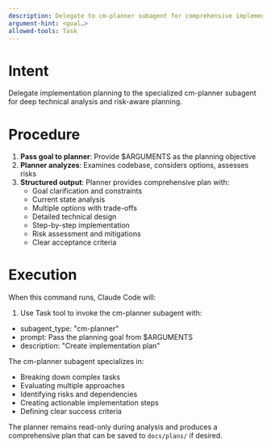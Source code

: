 ```yaml
---
description: Delegate to cm-planner subagent for comprehensive implementation planning
argument-hint: <goal…>
allowed-tools: Task
---
```

# Intent

Delegate implementation planning to the specialized cm-planner subagent for deep technical analysis and risk-aware planning.

# Procedure

1. **Pass goal to planner**: Provide $ARGUMENTS as the planning objective
2. **Planner analyzes**: Examines codebase, considers options, assesses risks
3. **Structured output**: Planner provides comprehensive plan with:
   - Goal clarification and constraints
   - Current state analysis
   - Multiple options with trade-offs
   - Detailed technical design
   - Step-by-step implementation
   - Risk assessment and mitigations
   - Clear acceptance criteria

# Execution

When this command runs, Claude Code will:

1. Use Task tool to invoke the cm-planner subagent with:
  - subagent_type: "cm-planner"
  - prompt: Pass the planning goal from $ARGUMENTS
  - description: "Create implementation plan"

The cm-planner subagent specializes in:
- Breaking down complex tasks
- Evaluating multiple approaches
- Identifying risks and dependencies
- Creating actionable implementation steps
- Defining clear success criteria

The planner remains read-only during analysis and produces a comprehensive plan that can be saved to `docs/plans/` if desired.

